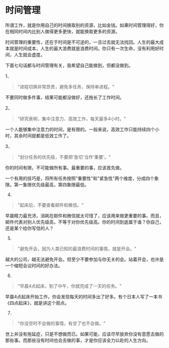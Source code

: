 # 时间管理


所谓工作，就是你用自己的时间换取别的资源，比如金钱。如果时间管理得好，你在相同时间内比别人做得更多更快，就能换取更多的资源。

时间管理的重要性，还在于时间是不可逆的，一旦过去就无法找回。人生的最大成本就是时间成本，人生的最大浪费就是浪费时间。你只有一次生命，没有利用好时间，人生就会虚度。

下面七句话都与时间管理有关，我希望自己能做到，但都没做到。

1、

> "进程切换非常昂贵，避免多任务，保持单进程。"

不要同时做多件事，结果可能都没做好，还拖长了工作时间。

2、

> "研究表明，集中注意力、高效工作，每天最多4小时。"

一个人能够集中注意力的时间，是有限的。一般来说，高效工作只能持续四个小时，其余时间就都是低效工作了。

3、

> "划分任务的优先级，不要把'急切'当作'重要'。"

你的时间有限，不可能做所有事。最重要的事，应该首先做。

一个有用的技巧是，将所有任务按照"重要性"和"紧急性"两个维度，分成四个象限。第一象限优先级最高，第四象限最低。

4.

> "起床后，不要查看邮件和微信。"

早晨精力最充沛，消耗在邮件和微信就太可惜了，应该用来做更重要的事。而且，邮件代表对别人优先级高，不等于对你优先级高。你的时间到底属于谁？你自己，还是某个给你写信的人？

5.

> "避免开会，因为人类已知的最浪费时间的事情，就是开会。"

越大的公司，越无法避免开会。但至少不要参加与你无关的会。站着开会，也许是一个缩短会议时间的好办法。

6.

> "早晨4点起床，到了中午，你就完成了一天的任务。"

早晨4点起床开始工作，你会发现每天的时间多出了好多。有个日本人写了一本书《四点起床》，就是讲这个观点。

7.

> "你没空时不会做的事情，有空了也不会做。"

世上并没有拖延症，只是不想做而已。如果可能，应该尽早放弃你没有意愿去做的那些事。而那些没有时间也会去做的事，才是你应该全力以赴的人生方向。

